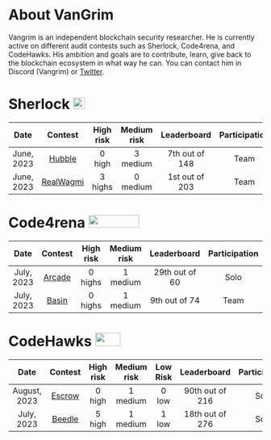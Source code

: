 # About VanGrim
Vangrim is an independent blockchain security researcher. He is currently active on different audit contests such as Sherlock, Code4rena, and CodeHawks. His ambition and goals are to contribute, learn, give back to the blockchain ecosystem in what way he can. You can contact him in Discord (Vangrim) or [Twitter](https://twitter.com/0xvangrim_).

# Sherlock <img src="https://audits.sherlock.xyz/_next/static/media/sherlock_logo.dc2b3290.svg" width=24 height=23.5>

| Date | Contest | High risk | Medium risk | Leaderboard | Participation |
|:----:|:-------:|:---------:|:-----------:|:-----------:|:-------------:|
| June, 2023 | [Hubble](https://audits.sherlock.xyz/contests/72) | 0 high | 3 medium | 7th out of 148 | Team |
| June, 2023 | [RealWagmi](https://audits.sherlock.xyz/contests/88) | 3 highs | 0 medium | 1st out of 203 | Team |


# Code4rena <img src="https://code4rena.com/logos/c4-logo.svg" width=100 height=25>

| Date | Contest | High risk | Medium risk | Leaderboard | Participation |
|:-------:|:----:|:---------:|:-----------:|:-----------:|:-------------:|
| July, 2023 | [Arcade](https://code4rena.com/contests/2023-07-arcadexyz#top) | 0 highs | 1 medium | 29th out of 60 | Solo |
| July, 2023 | [Basin](https://code4rena.com/contests/2023-07-basin#top) | 0 highs | 1 medium | 9th out of 74 | Team |




# CodeHawks <img src="https://res.cloudinary.com/droqoz7lg/image/upload/v1689080263/snhkgvtsidryjdtx0pce.png" width=50 height=27>


| Date       | Contest                                                                                      | High risk | Medium risk | Low Risk | Leaderboard      | Participation |
|:----------:|:---------------------------------------------------------------------------------------------:|:---------:|:-----------:|:--------:|:----------------:|:-------------:|
| August, 2023 | [Escrow](https://www.codehawks.com/contests/cljyfxlc40003jq082s0wemya)            | 0 high    | 1 medium    | 0 low    | 90th out of 216  | Solo          |
| July, 2023   | [Beedle](https://www.codehawks.com/contests/clkbo1fa20009jr08nyyf9wbx)           | 5 high    | 1 medium    | 1 low    | 18th out of 276  | Solo          |
